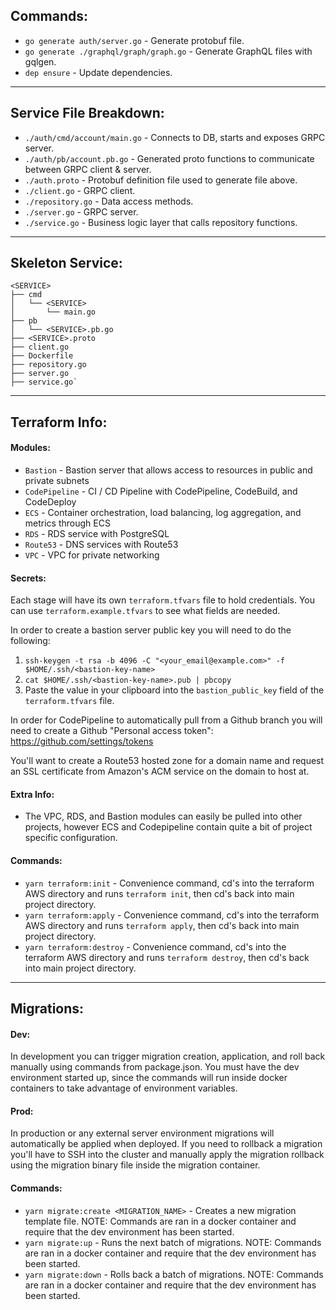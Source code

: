 
## Commands:
- `go generate auth/server.go`            - Generate protobuf file.
- `go generate ./graphql/graph/graph.go`  - Generate GraphQL files with gqlgen.
- `dep ensure`                            - Update dependencies.

---

## Service File Breakdown:
- `./auth/cmd/account/main.go` 	  - Connects to DB, starts and exposes GRPC server.
- `./auth/pb/account.pb.go` 			- Generated proto functions to communicate between GRPC client & server.
- `./auth.proto`									- Protobuf definition file used to generate file above.
- `./client.go`									  - GRPC client.
- `./repository.go`								- Data access methods.
- `./server.go`										- GRPC server.
- `./service.go`									- Business logic layer that calls repository functions.

---

## Skeleton Service:

```
<SERVICE>
├── cmd
│   └── <SERVICE>
│       └── main.go
├── pb
│   └── <SERVICE>.pb.go
├── <SERVICE>.proto
├── client.go
├── Dockerfile
├── repository.go
├── server.go
├── service.go`
```

---

## Terraform Info:

#### Modules:
- `Bastion`       - Bastion server that allows access to resources in public and private subnets
- `CodePipeline`  - CI / CD Pipeline with CodePipeline, CodeBuild, and CodeDeploy
- `ECS`           - Container orchestration, load balancing, log aggregation, and metrics through ECS
- `RDS`           - RDS service with PostgreSQL
- `Route53`       - DNS services with Route53
- `VPC`           - VPC for private networking

#### Secrets:
Each stage will have its own `terraform.tfvars` file to hold credentials. You can use `terraform.example.tfvars` to see what fields are needed. 

In order to create a bastion server public key you will need to do the following:
1. `ssh-keygen -t rsa -b 4096 -C "<your_email@example.com>" -f $HOME/.ssh/<bastion-key-name>`
2. `cat $HOME/.ssh/<bastion-key-name>.pub | pbcopy`
3. Paste the value in your clipboard into the `bastion_public_key` field of the `terraform.tfvars` file.

In order for CodePipeline to automatically pull from a Github branch you will need to create a Github "Personal access token": https://github.com/settings/tokens

You'll want to create a Route53 hosted zone for a domain name and request an SSL certificate from Amazon's ACM service on the domain to host at.

#### Extra Info:
- The VPC, RDS, and Bastion modules can easily be pulled into other projects, however ECS and Codepipeline contain quite a bit of project specific configuration. 

#### Commands:
- `yarn terraform:init` - Convenience command, cd's into the terraform AWS directory and runs `terraform init`, then cd's back into main project directory.
- `yarn terraform:apply` - Convenience command, cd's into the terraform AWS directory and runs `terraform apply`, then cd's back into main project directory.
- `yarn terraform:destroy` - Convenience command, cd's into the terraform AWS directory and runs `terraform destroy`, then cd's back into main project directory.

---

## Migrations:

#### Dev:
In development you can trigger migration creation, application, and roll back manually using commands from package.json. You must have the dev environment started up, since the commands will run inside docker containers to take advantage of environment variables.

#### Prod:
In production or any external server environment migrations will automatically be applied when deployed. If you need to rollback a migration you'll have to SSH into the cluster and manually apply the migration rollback using the migration binary file inside the migration container.

#### Commands:
- `yarn migrate:create <MIGRATION_NAME>` - Creates a new migration template file. NOTE: Commands are ran in a docker container and require that the dev environment has been started.
- `yarn migrate:up` - Runs the next batch of migrations. NOTE: Commands are ran in a docker container and require that the dev environment has been started.
- `yarn migrate:down` - Rolls back a batch of migrations. NOTE: Commands are ran in a docker container and require that the dev environment has been started.
